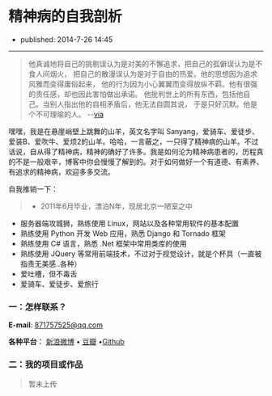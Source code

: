 # 精神病的自我剖析

- published: 2014-7-26 14:45

----------------------

>他真诚地将自己的挑剔误认为是对美的不懈追求，把自己的孤僻误认为是不食人间烟火，
把自己的散漫误认为是对于自由的热爱。他的思想因为追求风雅而变得庸俗起来，
他的行为因为小心翼翼而变得放纵不羁。他有很强的责任感，却也因此害怕做出承诺。
他批判世上的所有东西，包括他自己。当别人指出他的自相矛盾后，他无法自圆其说，
于是只好沉默。他是个不可理喻的人。 --[via](http://blog.chengyichao.info/onesuper)

嘿嘿，我是在悬崖峭壁上跳舞的山羊，英文名字叫 Sanyang，爱骑车、爱徒步、爱装B、爱吹牛、爱烦2的山羊。哈哈，一言蔽之，一只得了精神病的山羊。不过话说，自从得了精神病，精神的确好了许多。我是如何沦为精神病患者的，历程真的不是一般艰辛，博客中你会慢慢了解到的。对于如何做好一个有道德、有素养、有追求的精神病，欢迎多多交流。


自我推销一下：
>+ 2011年6月毕业，漂泊N年，现居北京一陋室之中
+ 服务器端攻城狮，熟练使用 Linux，网站以及各种常用软件的基本配置
+ 熟练使用 Python 开发 Web 应用，熟悉 Django 和 Tornado 框架
+ 熟练使用 C# 语言，熟悉 .Net 框架中常用类库的使用
+ 熟练使用 JQuery 等常用前端技术，不过对于视觉设计，就是个杯具（一直被指责无美感..各种）
+ 爱吐槽，但不毒舌
+ 爱骑车、爱徒步、爱旅行

### 一：怎样联系？

__E-mail__: <871757525@qq.com>  

__各种平台__： [新浪微博][1] • [豆瓣][2] •[Github][3]

### 二：我的项目或作品

> 暂未上传

[1]:http://weibo.com/ddhj
[2]:http://www.douban.com/people/ddhj/
[3]:https://github.com/sniperyen

